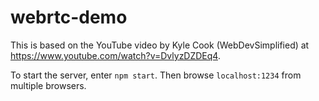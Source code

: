 # webrtc-demo

This is based on the YouTube video by Kyle Cook (WebDevSimplified)
at https://www.youtube.com/watch?v=DvlyzDZDEq4.

To start the server, enter `npm start`.
Then browse `localhost:1234` from multiple browsers.
